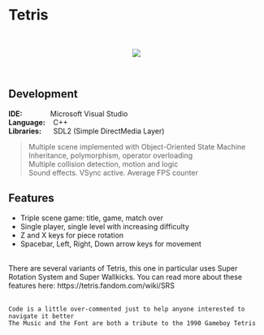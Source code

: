 # Tetris
<br/>

<p align="center">
  <img src="http://emanuelecarrino.altervista.org/images/portfolio/tetris_1280x720.png" />
</p>
<br/>

## Development
**IDE:** &nbsp;&nbsp;&nbsp;&nbsp;&nbsp;&nbsp;&nbsp;&nbsp;&nbsp;&nbsp;&nbsp;&nbsp; Microsoft Visual Studio  
**Language:** &nbsp;&nbsp; C++  
**Libraries:** &nbsp;&nbsp;&nbsp;&nbsp; SDL2 (Simple DirectMedia Layer)
<br/>
> Multiple scene implemented with Object-Oriented State Machine  
> Inheritance, polymorphism, operator overloading  
> Multiple collision detection, motion and logic  
> Sound effects. VSync active. Average FPS counter  


## Features
* Triple scene game: title, game, match over
* Single player, single level with increasing difficulty
* Z and X keys for piece rotation
* Spacebar, Left, Right, Down arrow keys for movement

<br/>
There are several variants of Tetris, this one in particular uses Super Rotation System and Super Wallkicks.  
You can read more about these features here:  
https://tetris.fandom.com/wiki/SRS
<br/>
<br/>

`Code is a little over-commented just to help anyone interested to navigate it better`  
`The Music and the Font are both a tribute to the 1990 Gameboy Tetris`
